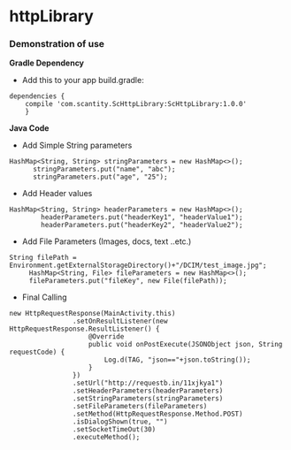 # httpLibrary

### Demonstration of use

**Gradle Dependency**

 - Add this to your app build.gradle:

```
dependencies {
    compile 'com.scantity.ScHttpLibrary:ScHttpLibrary:1.0.0'
    }
```

 **Java Code**
 
 - Add Simple String parameters
  ```
  HashMap<String, String> stringParameters = new HashMap<>();
        stringParameters.put("name", "abc");
        stringParameters.put("age", "25");
  ```
 
  - Add Header values
  
```
HashMap<String, String> headerParameters = new HashMap<>();
        headerParameters.put("headerKey1", "headerValue1");
        headerParameters.put("headerKey2", "headerValue2");
```
 
   - Add File Parameters (Images,  docs, text ..etc.)
   ```
   String filePath = Environment.getExternalStorageDirectory()+"/DCIM/test_image.jpg";
        HashMap<String, File> fileParameters = new HashMap<>();
        fileParameters.put("fileKey", new File(filePath));
   ```
 
  - Final Calling
 
```
new HttpRequestResponse(MainActivity.this)
                .setOnResultListener(new HttpRequestResponse.ResultListener() {
                    @Override
                    public void onPostExecute(JSONObject json, String requestCode) {
                        Log.d(TAG, "json=="+json.toString());
                    }
                })
                .setUrl("http://requestb.in/11xjkya1")
                .setHeaderParameters(headerParameters)
                .setStringParameters(stringParameters)
                .setFileParameters(fileParameters)
                .setMethod(HttpRequestResponse.Method.POST)
                .isDialogShown(true, "")
                .setSocketTimeOut(30)
                .executeMethod();
```

